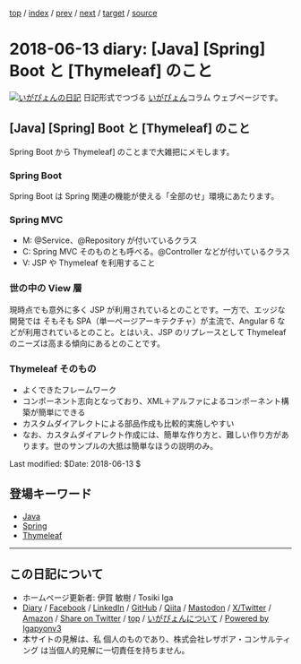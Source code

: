 [top](../index.html) 
 / [index](index.html) 
 / [prev](ig180604.html) 
 / [next](ig180623.html) 
 / [target](https://www.igapyon.jp/igapyon/diary/2018/ig180613.html) 
 / [source](https://github.com/igapyon/diary/blob/master/2018/ig180613.src.md) 

2018-06-13 diary: [Java] [Spring] Boot と [Thymeleaf] のこと
=====================================================================================================
[![いがぴょんの日記](https://www.igapyon.jp/igapyon/diary/images/iga202308_64.jpg "いがぴょん")](https://www.igapyon.jp/igapyon/diary/memo/memoigapyon.html) 日記形式でつづる [いがぴょん](https://www.igapyon.jp/igapyon/diary/memo/memoigapyon.html)コラム ウェブページです。

## [Java] [Spring] Boot と [Thymeleaf] のこと

Spring Boot から Thymeleaf] のことまで大雑把にメモします。

### Spring Boot

Spring Boot は Spring 関連の機能が使える「全部のせ」環境にあたります。

### Spring MVC

- M: @Service、@Repository が付いているクラス
- C: Spring MVC そのものとも呼べる。@Controller などが付いているクラス
- V: JSP や Thymeleaf を利用すること

### 世の中の View 層

現時点でも意外に多く JSP が利用されているとのことです。一方で、エッジな開発では そもそも SPA（単一ページアーキテクチャ）が主流で、Angular 6 などが利用されているとのこと。とはいえ、JSP のリプレースとして Thymeleaf のニーズは高まる傾向にあるとのことです。

### Thymeleaf そのもの

- よくできたフレームワーク
- コンポーネント志向となっており、XML＋アルファによるコンポーネント構築が簡単にできる
- カスタムダイアレクトによる部品作成も比較的実施しやすい
- なお、カスタムダイアレクト作成には、簡単な作り方と、難しい作り方があります。世のサンプルの大抵は簡単なほうの説明のみ。

Last modified: $Date: 2018-06-13 $

## 登場キーワード

* [Java](../keyword/java.html)
* [Spring](../keyword/spring.html)
* [Thymeleaf](../keyword/thymeleaf.html)

----------------------------------------------------------------------------------------------------

## この日記について

* ホームページ更新者: 伊賀 敏樹 / Tosiki Iga
* [Diary](https://www.igapyon.jp/igapyon/diary/) / [Facebook](https://www.facebook.com/igapyon) / [LinkedIn](https://www.linkedin.com/in/toshikiiga) / [GitHub](https://github.com/igapyon) / [Qiita](https://qiita.com/igapyon) / [Mastodon](https://social.vivaldi.net/@igapyon) / [X/Twitter](https://twitter.com/ToshikiIga) / [Amazon](https://www.amazon.co.jp/%E4%BC%8A%E8%B3%80-%E6%95%8F%E6%A8%B9/e/B004LTQWCQ) / 
[Share on Twitter](https://twitter.com/intent/tweet?hashtags=igapyon%2Cdiary%2C%E3%81%84%E3%81%8C%E3%81%B4%E3%82%87%E3%82%93%2CJava%2CSpring%2CThymeleaf&text=%5BJava%5D+%5BSpring%5D+Boot+%E3%81%A8+%5BThymeleaf%5D+%E3%81%AE%E3%81%93%E3%81%A8&url=https%3A%2F%2Fwww.igapyon.jp%2Figapyon%2Fdiary%2F2018%2Fig180613.html) / [top](../index.html) / [いがぴょんについて](https://www.igapyon.jp/igapyon/diary/memo/memoigapyon.html) / [Powered by Igapyonv3](https://github.com/igapyon/igapyonv3)
* 本サイトの見解は、私 個人のものであり、株式会社レザボア・コンサルティング は当個人的見解に一切責任を持ちません。 

